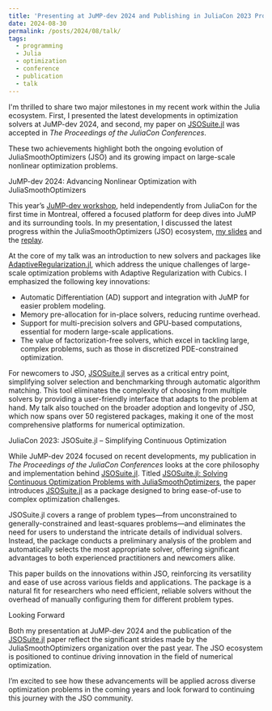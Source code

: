 ```yaml
---
title: 'Presenting at JuMP-dev 2024 and Publishing in JuliaCon 2023 Proceedings'
date: 2024-08-30
permalink: /posts/2024/08/talk/
tags:  
  - programming
  - Julia
  - optimization
  - conference
  - publication
  - talk
---
```


I'm thrilled to share two major milestones in my recent work within the Julia ecosystem.
First, I presented the latest developments in optimization solvers at JuMP-dev 2024, and second, my paper on [JSOSuite.jl](https://proceedings.juliacon.org/papers/10.21105/jcon.00161) was accepted in *The Proceedings of the JuliaCon Conferences*.



These two achievements highlight both the ongoing evolution of JuliaSmoothOptimizers (JSO) and its growing impact on large-scale nonlinear optimization problems.

JuMP-dev 2024: Advancing Nonlinear Optimization with JuliaSmoothOptimizers

This year’s [JuMP-dev workshop](https://jump.dev/meetings/jumpdev2024/), held independently from JuliaCon for the first time in Montreal, offered a focused platform for deep dives into JuMP and its surrounding tools.
In my presentation, I discussed the latest progress within the JuliaSmoothOptimizers (JSO) ecosystem, [my slides](https://jump.dev/assets/jump-dev-workshops/2024/migot.pdf) and the [replay](https://youtu.be/2k011GiOeQc).

At the core of my talk was an introduction to new solvers and packages like [AdaptiveRegularization.jl](https://github.com/JuliaSmoothOptimizers/AdaptiveRegularization.jl/), which address the unique challenges of large-scale optimization problems with Adaptive Regularization with Cubics.
I emphasized the following key innovations:

- Automatic Differentiation (AD) support and integration with JuMP for easier problem modeling.
- Memory pre-allocation for in-place solvers, reducing runtime overhead.
- Support for multi-precision solvers and GPU-based computations, essential for modern large-scale applications.
- The value of factorization-free solvers, which excel in tackling large, complex problems, such as those in discretized PDE-constrained optimization.

For newcomers to JSO, [JSOSuite.jl](https://github.com/JuliaSmoothOptimizers/JSOSuite.jl/) serves as a critical entry point, simplifying solver selection and benchmarking through automatic algorithm matching.
This tool eliminates the complexity of choosing from multiple solvers by providing a user-friendly interface that adapts to the problem at hand.
My talk also touched on the broader adoption and longevity of JSO, which now spans over 50 registered packages, making it one of the most comprehensive platforms for numerical optimization.

JuliaCon 2023: JSOSuite.jl – Simplifying Continuous Optimization

While JuMP-dev 2024 focused on recent developments, my publication in *The Proceedings of the JuliaCon Conferences* looks at the core philosophy and implementation behind [JSOSuite.jl](https://github.com/JuliaSmoothOptimizers/JSOSuite.jl/).
Titled [JSOSuite.jl: Solving Continuous Optimization Problems with JuliaSmoothOptimizers](https://proceedings.juliacon.org/papers/10.21105/jcon.00161), the paper introduces [JSOSuite.jl](https://github.com/JuliaSmoothOptimizers/JSOSuite.jl/) as a package designed to bring ease-of-use to complex optimization challenges.

JSOSuite.jl covers a range of problem types—from unconstrained to generally-constrained and least-squares problems—and eliminates the need for users to understand the intricate details of individual solvers.
Instead, the package conducts a preliminary analysis of the problem and automatically selects the most appropriate solver, offering significant advantages to both experienced practitioners and newcomers alike.

This paper builds on the innovations within JSO, reinforcing its versatility and ease of use across various fields and applications.
The package is a natural fit for researchers who need efficient, reliable solvers without the overhead of manually configuring them for different problem types. 

Looking Forward

Both my presentation at JuMP-dev 2024 and the publication of the [JSOSuite.jl](https://github.com/JuliaSmoothOptimizers/JSOSuite.jl/) paper reflect the significant strides made by the JuliaSmoothOptimizers organization over the past year.
The JSO ecosystem is positioned to continue driving innovation in the field of numerical optimization.

I’m excited to see how these advancements will be applied across diverse optimization problems in the coming years and look forward to continuing this journey with the JSO community.
